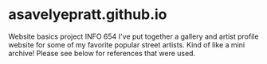# asavelyepratt.github.io
Website basics project INFO 654
I've put together a gallery and artist profile website for some of my favorite popular street artists. Kind of like a mini archive! Please see below for references that were used. 
<!--references for classes https://www.w3schools.com/html/html_classes.asp--!>  

<!-- refrences for navigation https://www.w3schools.com/tags/tag_button.asp and https://www.sitepoint.com/community/t/buttons-and-navigation-menu/448192--!>

 <!--reference for embedding image https://www.w3schools.com/html/html_images.asp --!>

  <!-- reference for nested table https://www.w3schools.com/howto/howto_html_table_nested.asp--!>

<!--reference for outer table border https://www.w3schools.com/html/html_table_borders.asp--!>

  <!-- reference for ordered list https://www.w3schools.com/html/html_lists_ordered.asp reference for unordered list https://www.w3schools.com/html/html_lists_unordered.asp--!>

  <!--font from google fonts https://fonts.google.com/--!>

        <!--reference for footer https://www.w3schools.com/tags/tag_footer.asp-->
<!--reference for h1-h6 tag https://www.w3schools.com/tags/tag_hn.asp -- > 
<!--reference for list item element https://developer.mozilla.org/en-US/docs/Web/HTML/Reference/Elements/li -->

<!--reference for unordered list element https://developer.mozilla.org/en-US/docs/Web/HTML/Reference/Elements/ul -->

<!--reference for zebra striping a table https://www.w3schools.com/howto/howto_css_table_zebra.asp-->

<!-- reference for button styling https://www.w3schools.com/css/css3_buttons.asp-->

<!--reference for flex box items https://www.w3schools.com/css/css3_flexbox.asp-->

<!--reference for overflow https://developer.mozilla.org/en-US/docs/Web/CSS/overflow-wrap -->
<!--reference for box shadow https://www.w3schools.com/css/css3_shadows_box.asp -->
<!--reference for making an image the entire background https://www.w3schools.com/html/html_images_background.asp-->



